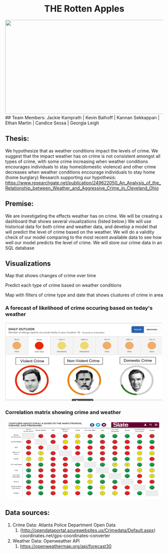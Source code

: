 <h1 align = "center">THE Rotten Apples</h1>


<img src = "/images/rotten_apple_gif.gif" width = "1000" height = "300">
## Team Members:
Jackie Kamprath | Kevin Balhoff | Kannan Sekkappan | Ethan Martin | Candice Sessa | Georgia Leigh

## Thesis: 
We hypothesize that as weather conditions impact the levels of crime. We suggest that the impact weather has on crime is not consistent amongst all types of crime, with some crime increasing when weather conditions encourages individuals to stay home(domestic violence) and other crime decreases when weather conditions encourage individuals to stay home (home burglary)
Research supporting our hypothesis: https://www.researchgate.net/publication/249622050_An_Analysis_of_the_Relationship_between_Weather_and_Aggressive_Crime_in_Cleveland_Ohio

## Premise: 
We are investigating the effects weather has on crime. We will be creating a dashboard that shows several visualizations (listed below.) We will use historical data for both crime and weather data, and develop a model that will predict the level of crime based on the weather. We will do a validity check of our model comparing to the most recent available data to see how well our model predicts the level of crime. We will store our crime data in an SQL database

## Visualizations
Map that shows changes of crime over time

Predict each type of crime based on weather conditions

Map with filters of crime type and date that shows clustures of crime in area

<h3>A forecast of likelihood of crime occuring based on today's weather</h3>
<img src = "/images/daily_outlook.png" width = "500" height = "250">

<h3>Correlation matrix showing crime and weather</h3>
<img src = "/images/corr_matrix.png" width = "500" height = "250">

## Data sources: 
1. Crime Data: Atlanta Police Department Open Data 
   1. (http://opendataportal.azurewebsites.us/Crimedata/Default.aspx)
coordinates.net/gps-coordinates-converter
1. Weather Data: Openweather API
   1. https://openweathermap.org/api/forecast30



